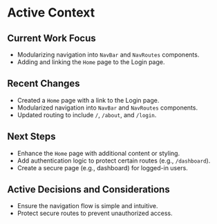 # Active Context

## Current Work Focus

- Modularizing navigation into `NavBar` and `NavRoutes` components.
- Adding and linking the `Home` page to the Login page.

## Recent Changes

- Created a `Home` page with a link to the Login page.
- Modularized navigation into `NavBar` and `NavRoutes` components.
- Updated routing to include `/`, `/about`, and `/login`.

## Next Steps

- Enhance the `Home` page with additional content or styling.
- Add authentication logic to protect certain routes (e.g., `/dashboard`).
- Create a secure page (e.g., dashboard) for logged-in users.

## Active Decisions and Considerations

- Ensure the navigation flow is simple and intuitive.
- Protect secure routes to prevent unauthorized access.
